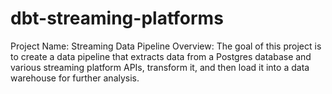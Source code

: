 # dbt-streaming-platforms
Project Name: Streaming Data Pipeline  Overview: The goal of this project is to create a data pipeline that extracts data from a Postgres database and various streaming platform APIs, transform it, and then load it into a data warehouse for further analysis.
